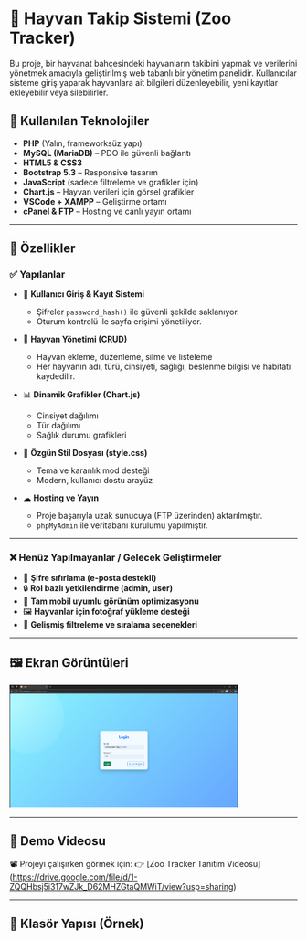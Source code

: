 # 🐾 Hayvan Takip Sistemi (Zoo Tracker)

Bu proje, bir hayvanat bahçesindeki hayvanların takibini yapmak ve verilerini yönetmek amacıyla geliştirilmiş web tabanlı bir yönetim panelidir. Kullanıcılar sisteme giriş yaparak hayvanlara ait bilgileri düzenleyebilir, yeni kayıtlar ekleyebilir veya silebilirler.

## 🚀 Kullanılan Teknolojiler
- **PHP** (Yalın, frameworksüz yapı)
- **MySQL (MariaDB)** – PDO ile güvenli bağlantı
- **HTML5 & CSS3**
- **Bootstrap 5.3** – Responsive tasarım
- **JavaScript** (sadece filtreleme ve grafikler için)
- **Chart.js** – Hayvan verileri için görsel grafikler
- **VSCode + XAMPP** – Geliştirme ortamı
- **cPanel & FTP** – Hosting ve canlı yayın ortamı

---

## 🔧 Özellikler

### ✅ Yapılanlar
- 🔐 **Kullanıcı Giriş & Kayıt Sistemi**  
  - Şifreler `password_hash()` ile güvenli şekilde saklanıyor.
  - Oturum kontrolü ile sayfa erişimi yönetiliyor.

- 🐾 **Hayvan Yönetimi (CRUD)**  
  - Hayvan ekleme, düzenleme, silme ve listeleme
  - Her hayvanın adı, türü, cinsiyeti, sağlığı, beslenme bilgisi ve habitatı kaydedilir.

- 📊 **Dinamik Grafikler (Chart.js)**  
  - Cinsiyet dağılımı
  - Tür dağılımı
  - Sağlık durumu grafikleri

- 🎨 **Özgün Stil Dosyası (style.css)**  
  - Tema ve karanlık mod desteği
  - Modern, kullanıcı dostu arayüz

- ☁ **Hosting ve Yayın**  
  - Proje başarıyla uzak sunucuya (FTP üzerinden) aktarılmıştır.
  - `phpMyAdmin` ile veritabanı kurulumu yapılmıştır.


---

### ❌ Henüz Yapılmayanlar / Gelecek Geliştirmeler
- 📧 **Şifre sıfırlama (e-posta destekli)**  
- 🔒 **Rol bazlı yetkilendirme (admin, user)**  
- 📱 **Tam mobil uyumlu görünüm optimizasyonu**  
- 🖼️ **Hayvanlar için fotoğraf yükleme desteği**  
- 🔎 **Gelişmiş filtreleme ve sıralama seçenekleri**  

---

## 🖼️ Ekran Görüntüleri
<img src="photos/login.png" width="400px" alt="Giriş Sayfası">

---

## 🎥 Demo Videosu
📽️ Projeyi çalışırken görmek için:
👉 [Zoo Tracker Tanıtım Videosu]
(https://drive.google.com/file/d/1-ZQQHbsj5i317wZJk_D62MHZGtaQMWiT/view?usp=sharing)

---

## 📁 Klasör Yapısı (Örnek)
